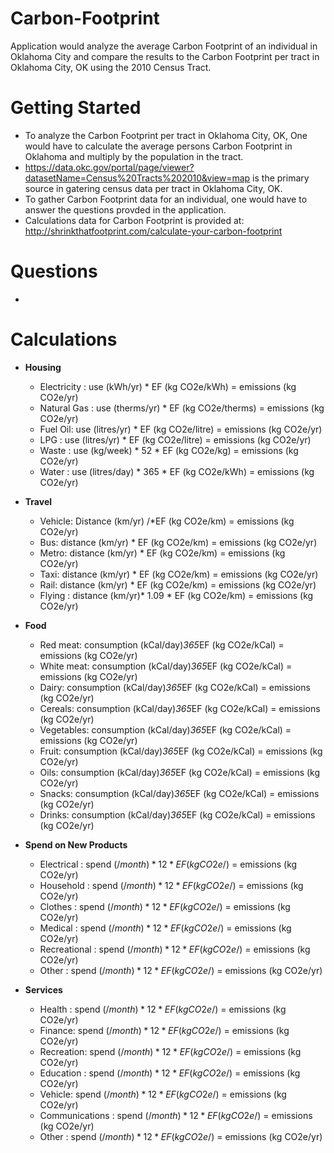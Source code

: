 # Carbon-Footprint

Application would analyze the average Carbon Footprint of an individual in Oklahoma City and compare the results to the Carbon Footprint per tract in Oklahoma City, OK using the 2010 Census Tract.

# Getting Started

- To analyze the Carbon Footprint per tract in Oklahoma City, OK, One would have to calculate the average persons Carbon Footprint in Oklahoma and multiply by the population in the tract. 
- https://data.okc.gov/portal/page/viewer?datasetName=Census%20Tracts%202010&view=map is the primary source in gatering census data per tract in Oklahoma City, OK. 
- To gather Carbon Footprint data for an individual, one would have to answer the questions provded in the application.
- Calculations data for Carbon Footprint is provided at: http://shrinkthatfootprint.com/calculate-your-carbon-footprint

# Questions
- 
# Calculations
- **Housing**
  - Electricity : use (kWh/yr) * EF (kg CO2e/kWh) = emissions (kg CO2e/yr)
  - Natural Gas : use (therms/yr) * EF (kg CO2e/therms) = emissions (kg CO2e/yr)
  - Fuel Oil: use (litres/yr) * EF (kg CO2e/litre) = emissions (kg CO2e/yr)
  - LPG : use (litres/yr) * EF (kg CO2e/litre) = emissions (kg CO2e/yr)
  - Waste : use (kg/week) * 52 * EF (kg CO2e/kg) = emissions (kg CO2e/yr)
  - Water : use (litres/day) * 365 * EF (kg CO2e/kWh) = emissions (kg CO2e/yr)
- **Travel**
  - Vehicle: Distance (km/yr) /*EF (kg CO2e/km) = emissions (kg CO2e/yr)
  - Bus: distance (km/yr) * EF (kg CO2e/km) = emissions (kg CO2e/yr)
  - Metro: distance (km/yr) * EF (kg CO2e/km) = emissions (kg CO2e/yr)
  - Taxi: distance (km/yr) * EF (kg CO2e/km) = emissions (kg CO2e/yr)
  - Rail: distance (km/yr) * EF (kg CO2e/km) = emissions (kg CO2e/yr)
  - Flying : distance (km/yr)* 1.09 * EF (kg CO2e/km) = emissions (kg CO2e/yr)
- **Food**
  - Red meat: consumption (kCal/day)*365*EF (kg CO2e/kCal) = emissions (kg CO2e/yr) 
  - White meat: consumption (kCal/day)*365*EF (kg CO2e/kCal) = emissions (kg CO2e/yr)
  - Dairy: consumption (kCal/day)*365*EF (kg CO2e/kCal) = emissions (kg CO2e/yr)
  - Cereals: consumption (kCal/day)*365*EF (kg CO2e/kCal) = emissions (kg CO2e/yr)
  - Vegetables: consumption (kCal/day)*365*EF (kg CO2e/kCal) = emissions (kg CO2e/yr)
  - Fruit: consumption (kCal/day)*365*EF (kg CO2e/kCal) = emissions (kg CO2e/yr)
  - Oils: consumption (kCal/day)*365*EF (kg CO2e/kCal) = emissions (kg CO2e/yr)
  - Snacks: consumption (kCal/day)*365*EF (kg CO2e/kCal) = emissions (kg CO2e/yr)
  - Drinks: consumption (kCal/day)*365*EF (kg CO2e/kCal) = emissions (kg CO2e/yr)
- **Spend on New Products**
  - Electrical : spend ($/month) * 12 * EF (kg CO2e/$) = emissions (kg CO2e/yr)
  - Household : spend ($/month) * 12 * EF (kg CO2e/$) = emissions (kg CO2e/yr)
  - Clothes : spend ($/month) * 12 * EF (kg CO2e/$) = emissions (kg CO2e/yr)
  - Medical : spend ($/month) * 12 * EF (kg CO2e/$) = emissions (kg CO2e/yr)
  - Recreational : spend ($/month) * 12 * EF (kg CO2e/$) = emissions (kg CO2e/yr) 
  - Other : spend ($/month) * 12 * EF (kg CO2e/$) = emissions (kg CO2e/yr)

- **Services**
  - Health : spend ($/month) * 12 * EF (kg CO2e/$) = emissions (kg CO2e/yr)
  - Finance: spend ($/month) * 12 * EF (kg CO2e/$) = emissions (kg CO2e/yr)
  - Recreation: spend ($/month) * 12 * EF (kg CO2e/$) = emissions (kg CO2e/yr)
  - Education : spend ($/month) * 12 * EF (kg CO2e/$) = emissions (kg CO2e/yr)
  - Vehicle: spend ($/month) * 12 * EF (kg CO2e/$) = emissions (kg CO2e/yr)
  - Communications : spend ($/month) * 12 * EF (kg CO2e/$) = emissions (kg CO2e/yr)
  - Other : spend ($/month) * 12 * EF (kg CO2e/$) = emissions (kg CO2e/yr)



